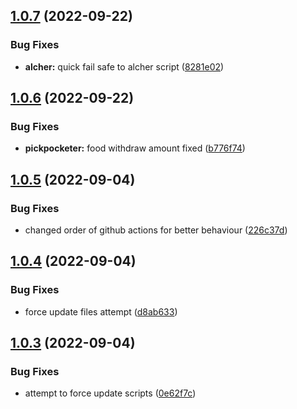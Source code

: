 ## [1.0.7](https://github.com/Torwent/wasp-free/compare/v1.0.6...v1.0.7) (2022-09-22)


### Bug Fixes

* **alcher:** quick fail safe to alcher script ([8281e02](https://github.com/Torwent/wasp-free/commit/8281e0297bc69ddca27c925a31b10fd0de84079c))



## [1.0.6](https://github.com/Torwent/wasp-free/compare/v1.0.5...v1.0.6) (2022-09-22)


### Bug Fixes

* **pickpocketer:** food withdraw amount fixed ([b776f74](https://github.com/Torwent/wasp-free/commit/b776f748cc215a150cdfb57a05f4066903868327))



## [1.0.5](https://github.com/Torwent/wasp-free/compare/v1.0.4...v1.0.5) (2022-09-04)


### Bug Fixes

* changed order of github actions for better behaviour ([226c37d](https://github.com/Torwent/wasp-free/commit/226c37d0759505d4579b134e7661cbfaae1018b4))



## [1.0.4](https://github.com/Torwent/wasp-free/compare/v1.0.3...v1.0.4) (2022-09-04)


### Bug Fixes

* force update files attempt ([d8ab633](https://github.com/Torwent/wasp-free/commit/d8ab633cd40a74acf9a549975b0658df9eb73da5))



## [1.0.3](https://github.com/Torwent/wasp-free/compare/v1.0.2...v1.0.3) (2022-09-04)


### Bug Fixes

* attempt to force update scripts ([0e62f7c](https://github.com/Torwent/wasp-free/commit/0e62f7cd1d17651c83047e80620d69e6f0d7abb5))




